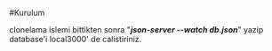 
#Kurulum

clonelama islemi bittikten sonra 
"**_json-server --watch db.json_**" yazip database'i local3000' de calistiriniz.
